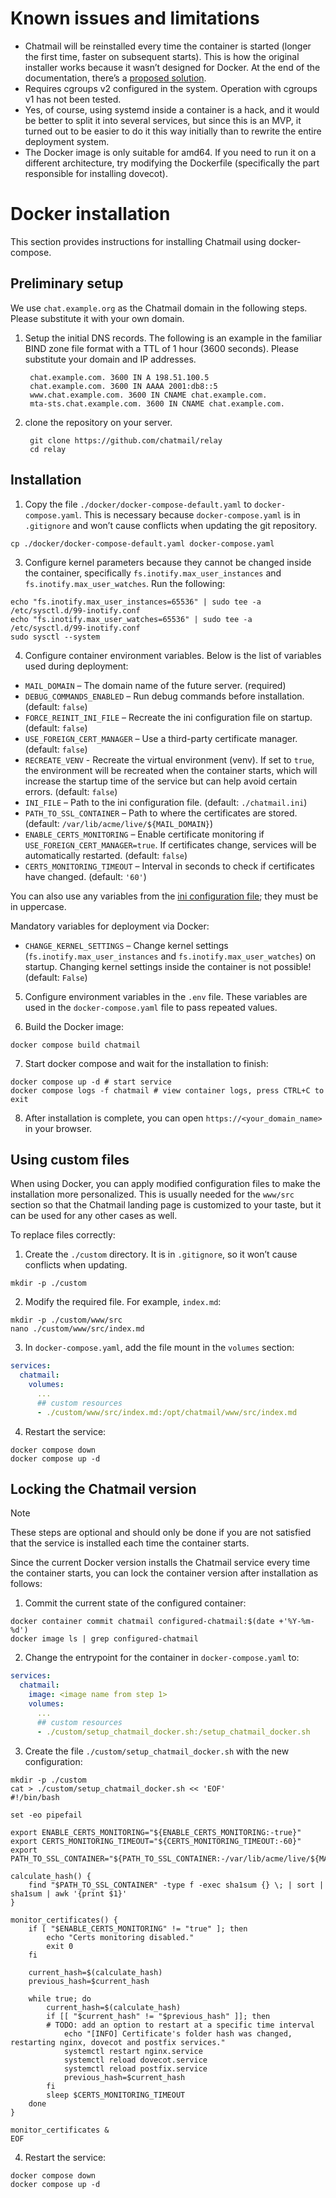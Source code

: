 # Known issues and limitations

- Chatmail will be reinstalled every time the container is started (longer the first time, faster on subsequent starts). This is how the original installer works because it wasn’t designed for Docker. At the end of the documentation, there’s a [proposed solution](#locking-the-chatmail-version).
- Requires cgroups v2 configured in the system. Operation with cgroups v1 has not been tested.
- Yes, of course, using systemd inside a container is a hack, and it would be better to split it into several services, but since this is an MVP, it turned out to be easier to do it this way initially than to rewrite the entire deployment system.
- The Docker image is only suitable for amd64. If you need to run it on a different architecture, try modifying the Dockerfile (specifically the part responsible for installing dovecot).

# Docker installation
This section provides instructions for installing Chatmail using docker-compose.

## Preliminary setup
We use `chat.example.org` as the Chatmail domain in the following steps.
Please substitute it with your own domain.

1. Setup the initial DNS records.
   The following is an example in the familiar BIND zone file format with
   a TTL of 1 hour (3600 seconds).
   Please substitute your domain and IP addresses.

   ```
    chat.example.com. 3600 IN A 198.51.100.5
    chat.example.com. 3600 IN AAAA 2001:db8::5
    www.chat.example.com. 3600 IN CNAME chat.example.com.
    mta-sts.chat.example.com. 3600 IN CNAME chat.example.com.
   ```

2. clone the repository on your server.

   ```shell
    git clone https://github.com/chatmail/relay
    cd relay
   ```

## Installation

1. Copy the file `./docker/docker-compose-default.yaml` to `docker-compose.yaml`. This is necessary because `docker-compose.yaml` is in `.gitignore` and won’t cause conflicts when updating the git repository.

```shell
cp ./docker/docker-compose-default.yaml docker-compose.yaml
```

3. Configure kernel parameters because they cannot be changed inside the container, specifically `fs.inotify.max_user_instances` and `fs.inotify.max_user_watches`. Run the following:

```shell
echo "fs.inotify.max_user_instances=65536" | sudo tee -a /etc/sysctl.d/99-inotify.conf
echo "fs.inotify.max_user_watches=65536" | sudo tee -a /etc/sysctl.d/99-inotify.conf
sudo sysctl --system
```

4. Configure container environment variables. Below is the list of variables used during deployment:

- `MAIL_DOMAIN` – The domain name of the future server. (required)
- `DEBUG_COMMANDS_ENABLED` – Run debug commands before installation. (default: `false`)
- `FORCE_REINIT_INI_FILE` – Recreate the ini configuration file on startup. (default: `false`)
- `USE_FOREIGN_CERT_MANAGER` – Use a third-party certificate manager. (default: `false`)
- `RECREATE_VENV` - Recreate the virtual environment (venv). If set to `true`, the environment will be recreated when the container starts, which will increase the startup time of the service but can help avoid certain errors. (default: `false`)
- `INI_FILE` – Path to the ini configuration file. (default: `./chatmail.ini`)
- `PATH_TO_SSL_CONTAINER` – Path to where the certificates are stored. (default: `/var/lib/acme/live/${MAIL_DOMAIN}`)
- `ENABLE_CERTS_MONITORING` – Enable certificate monitoring if `USE_FOREIGN_CERT_MANAGER=true`. If certificates change, services will be automatically restarted. (default: `false`)
- `CERTS_MONITORING_TIMEOUT` – Interval in seconds to check if certificates have changed. (default: `'60'`)

You can also use any variables from the [ini configuration file](https://github.com/chatmail/relay/blob/main/chatmaild/src/chatmaild/ini/chatmail.ini.f); they must be in uppercase.

Mandatory variables for deployment via Docker:

- `CHANGE_KERNEL_SETTINGS` – Change kernel settings (`fs.inotify.max_user_instances` and `fs.inotify.max_user_watches`) on startup. Changing kernel settings inside the container is not possible! (default: `False`)

5. Configure environment variables in the `.env` file. These variables are used in the `docker-compose.yaml` file to pass repeated values.

6. Build the Docker image:

```shell
docker compose build chatmail
```

7. Start docker compose and wait for the installation to finish:

```shell
docker compose up -d # start service
docker compose logs -f chatmail # view container logs, press CTRL+C to exit
```

8. After installation is complete, you can open `https://<your_domain_name>` in your browser.

## Using custom files

When using Docker, you can apply modified configuration files to make the installation more personalized. This is usually needed for the `www/src` section so that the Chatmail landing page is customized to your taste, but it can be used for any other cases as well.

To replace files correctly:

1. Create the `./custom` directory. It is in `.gitignore`, so it won’t cause conflicts when updating.

```shell
mkdir -p ./custom
```

2. Modify the required file. For example, `index.md`:

```shell
mkdir -p ./custom/www/src
nano ./custom/www/src/index.md
```

3. In `docker-compose.yaml`, add the file mount in the `volumes` section:

```yaml
services:
  chatmail:
    volumes:
      ...
      ## custom resources
      - ./custom/www/src/index.md:/opt/chatmail/www/src/index.md
```

4. Restart the service:

```shell
docker compose down
docker compose up -d
```

## Locking the Chatmail version

> [!note]
> These steps are optional and should only be done if you are not satisfied that the service is installed each time the container starts.

Since the current Docker version installs the Chatmail service every time the container starts, you can lock the container version after installation as follows:

1. Commit the current state of the configured container:

```shell
docker container commit chatmail configured-chatmail:$(date +'%Y-%m-%d')
docker image ls | grep configured-chatmail
```

2. Change the entrypoint for the container in `docker-compose.yaml` to:

```yaml
services:
  chatmail:
    image: <image name from step 1>
    volumes:
      ...
      ## custom resources
      - ./custom/setup_chatmail_docker.sh:/setup_chatmail_docker.sh
```

3. Create the file `./custom/setup_chatmail_docker.sh` with the new configuration:

```shell
mkdir -p ./custom
cat > ./custom/setup_chatmail_docker.sh << 'EOF'
#!/bin/bash

set -eo pipefail

export ENABLE_CERTS_MONITORING="${ENABLE_CERTS_MONITORING:-true}"
export CERTS_MONITORING_TIMEOUT="${CERTS_MONITORING_TIMEOUT:-60}"
export PATH_TO_SSL_CONTAINER="${PATH_TO_SSL_CONTAINER:-/var/lib/acme/live/${MAIL_DOMAIN}}"

calculate_hash() {
    find "$PATH_TO_SSL_CONTAINER" -type f -exec sha1sum {} \; | sort | sha1sum | awk '{print $1}'
}

monitor_certificates() {
    if [ "$ENABLE_CERTS_MONITORING" != "true" ]; then
        echo "Certs monitoring disabled."
        exit 0
    fi

    current_hash=$(calculate_hash)
    previous_hash=$current_hash

    while true; do
        current_hash=$(calculate_hash)
        if [[ "$current_hash" != "$previous_hash" ]]; then
        # TODO: add an option to restart at a specific time interval 
            echo "[INFO] Certificate's folder hash was changed, restarting nginx, dovecot and postfix services."
            systemctl restart nginx.service
            systemctl reload dovecot.service
            systemctl reload postfix.service
            previous_hash=$current_hash
        fi
        sleep $CERTS_MONITORING_TIMEOUT
    done
}

monitor_certificates &
EOF
```

4. Restart the service:

```shell
docker compose down
docker compose up -d
```
